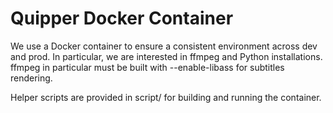 # Quipper Docker Container

We use a Docker container to ensure a consistent environment across dev and prod. In particular, we are interested in ffmpeg and Python installations. ffmpeg in particular must be built with --enable-libass for subtitles rendering.

Helper scripts are provided in script/ for building and running the container.
